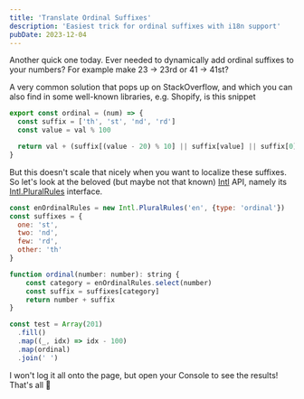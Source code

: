 ```yaml
---
title: 'Translate Ordinal Suffixes'
description: 'Easiest trick for ordinal suffixes with i18n support'
pubDate: 2023-12-04
---
```


Another quick one today. Ever needed to dynamically add ordinal suffixes to your numbers? For example make 23 → 23rd or 41 → 41st?

A very common solution that pops up on StackOverflow, and which you can also find in some well-known libraries, e.g. Shopify, is this snippet

```js
export const ordinal = (num) => {
  const suffix = ['th', 'st', 'nd', 'rd']
  const value = val % 100

  return val + (suffix[(value - 20) % 10] || suffix[value] || suffix[0])
}
```

But this doesn't scale that nicely when you want to localize these suffixes. So let's look at the beloved (but maybe not that known) [Intl](https://developer.mozilla.org/en-US/docs/Web/JavaScript/Reference/Global_Objects/Intl) API, namely its [Intl.PluralRules](https://developer.mozilla.org/en-US/docs/Web/JavaScript/Reference/Global_Objects/Intl/PluralRules) interface.

```js
const enOrdinalRules = new Intl.PluralRules('en', {type: 'ordinal'})
const suffixes = {
  one: 'st',
  two: 'nd',
  few: 'rd',
  other: 'th'
}

function ordinal(number: number): string {
    const category = enOrdinalRules.select(number)
    const suffix = suffixes[category]
    return number + suffix
}

const test = Array(201)
  .fill()
  .map((_, idx) => idx - 100)
  .map(ordinal)
  .join(' ')
```

I won't log it all onto the page, but open your Console to see the results! That's all 🖖

<script type="module">
const enOrdinalRules = new Intl.PluralRules('en', {type: 'ordinal'})
const suffixes = {
  one: 'st',
  two: 'nd',
  few: 'rd',
  other: 'th'
}

function ordinal(number) {
    const category = enOrdinalRules.select(number)
    const suffix = suffixes[category]
    return number + suffix
}

const test = Array(201)
  .fill()
  .map((_, idx) => idx)
  .map(ordinal)
  .join(' ')

console.info(test)
</script>